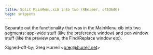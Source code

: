 ```yaml
---
title: Split MainMenu.xib into two (REnamer, c4536d6)
tags: snippets
---
```


Separate out the functionality that was in the MainMenu.xib into two segments: app-wide stuff (like the preference window) and per-window stuff (like the preview pane, the Find/Replace window etc).

Signed-off-by: Greg Hurrell &lt;greg@hurrell.net&gt;
